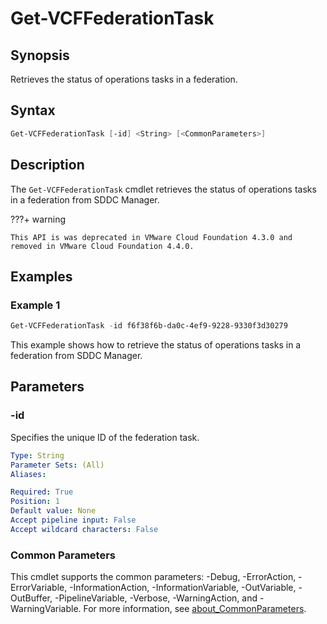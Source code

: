 # Get-VCFFederationTask

## Synopsis

Retrieves the status of operations tasks in a federation.

## Syntax

```powershell
Get-VCFFederationTask [-id] <String> [<CommonParameters>]
```

## Description

The `Get-VCFFederationTask` cmdlet retrieves the status of operations tasks in a federation from SDDC Manager.

???+ warning

    This API is was deprecated in VMware Cloud Foundation 4.3.0 and removed in VMware Cloud Foundation 4.4.0.

## Examples

### Example 1

```powershell
Get-VCFFederationTask -id f6f38f6b-da0c-4ef9-9228-9330f3d30279
```

This example shows how to retrieve the status of operations tasks in a federation from SDDC Manager.

## Parameters

### -id

Specifies the unique ID of the federation task.

```yaml
Type: String
Parameter Sets: (All)
Aliases:

Required: True
Position: 1
Default value: None
Accept pipeline input: False
Accept wildcard characters: False
```

### Common Parameters

This cmdlet supports the common parameters: -Debug, -ErrorAction, -ErrorVariable, -InformationAction, -InformationVariable, -OutVariable, -OutBuffer, -PipelineVariable, -Verbose, -WarningAction, and -WarningVariable. For more information, see [about_CommonParameters](http://go.microsoft.com/fwlink/?LinkID=113216).
